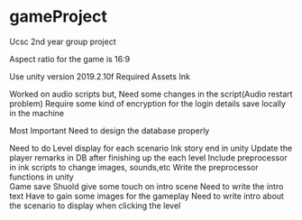 # gameProject
Ucsc 2nd year group project

Aspect ratio for the game is 16:9

Use unity version 2019.2.10f
Required Assets
  Ink

Worked on audio scripts but, Need some changes in the script(Audio restart problem)
Require some kind of encryption for the login details save locally in the machine

Most Important 
  Need to design the database properly

Need to do
  Level display for each scenario
  Ink story end in unity
  Update the player remarks in DB after finishing up the each level
  Include preprocessor in ink scripts to change images, sounds,etc
  Write the preprocessor functions in unity  
  Game save 
  Shuold give some touch on intro scene
  Need to write the intro text
  Have to gain some images for the gameplay 
  Need to write intro about the scenario to display when clicking the level 

